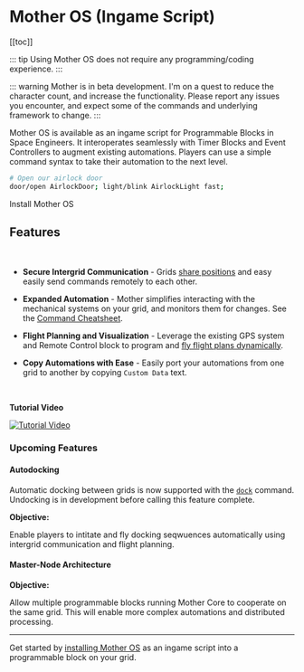 <script setup lang="ts">
// import NavbarLink from '/.vuepress/components/NavbarLink.vue';
// import FeatureCard from '/.vuepress/components/FeatureCard.vue';
// import CardGroup from '/.vuepress/components/CardGroup.vue';

import { useClientData } from 'vuepress/client'
import { usePageData } from 'vuepress/client'


// const {
//   pageData,
// //   pageFrontmatter,
// //   pageHead,
// //   pageHeadTitle,
// //   pageLang,
// //   routeLocale,
//   siteData,
// } = useClientData()

// const {siteData} = useSiteData()

</script>

<!-- {{ $site.dev }} -->
<!-- {{pageData}} -->
<!-- {{ __VUEPRESS_VERSION__ }} -->

# Mother OS (Ingame Script)

<!-- [< Home](../README.md) -->
<Badge type="info" text="&nbsp;Beta&nbsp;" vertical="middle" />
<Badge type="warning" text="&nbsp;v0.2.8&nbsp;" vertical="middle" />

<!-- <CardGroup>
    <FeatureCard
        icon="" 
        title="Secure Communication" 
        description="Grids <a href='Modules/Core/Almanac.html'>share positions</a> and easy easily send commands remotely to each other."
    ></FeatureCard>
</CardGroup> -->
[[toc]]

::: tip
Using Mother OS does not require any programming/coding experience.
:::

::: warning
Mother is in beta development. I'm on a quest to reduce the character count, and increase the functionality. Please report any issues you encounter, and expect some of the commands and underlying framework to change.
:::

<!-- ![Mechanical Systems](Assets/mechanical-systems-overview.png) -->

Mother OS is available as an ingame script for Programmable Blocks in Space Engineers. It interoperates seamlessly with Timer Blocks and Event Controllers to augment existing automations. Players can use a simple command syntax to take their automation to the next level.

```bash title="Terminal"
# Open our airlock door
door/open AirlockDoor; light/blink AirlockLight fast; 
```

<!-- [Install Mother OS](Installation.md) and take your automations to the next level! -->

<!-- <div> -->
<a class="route-link auto-link vp-hero-action-button primary" :href="`${$site.base}IngameScript/Installation.html`" aria-label="Install Mother OS" style="text-decoration: none;">Install Mother OS</a>
<!-- </div> -->



## Features
<br>

- **Secure Intergrid Communication** - Grids [share positions](Modules/Core/Almanac.md) and easy easily send commands remotely to each other.
  
- **Expanded Automation** - Mother simplifies interacting with the mechanical systems on your grid, and monitors them for changes. See the [Command Cheatsheet](CommandCheatsheet.md).
  
- **Flight Planning and Visualization** - Leverage the existing GPS system and Remote Control block to program and [fly flight plans dynamically](Modules/Extension/NavigationModule.md#flight-planning).
  
- **Copy Automations with Ease** - Easily port your automations from one grid to another by copying `Custom Data` text.

<br>

**Tutorial Video**

[![Tutorial Video](https://img.youtube.com/vi/CgA6k1xQfVE/0.jpg)](https://www.youtube.com/watch?v=CgA6k1xQfVE)


### Upcoming Features

#### Autodocking
<Badge type="info" text="&nbsp;Beta&nbsp;" vertical="middle" />

Automatic docking between grids is now supported with the [`dock`](./Modules/Extension/DockingModule.md#dock) command. Undocking is in development before calling this feature complete.

**Objective:** 

Enable players to intitate and fly docking seqwuences automatically using intergrid communication and flight planning.

#### Master-Node Architecture
<Badge type="warning" text="&nbsp;In deveopment&nbsp;" vertical="middle" />

**Objective:** 

Allow multiple programmable blocks running Mother Core to cooperate on the same grid. This will enable more complex automations and distributed processing.

---

Get started by [installing Mother OS](./Installation.md) as an ingame script into a programmable block on your grid.